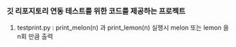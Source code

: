 ### 깃 리포지토리 연동 테스트를 위한 코드를 제공하는 프로젝트
1. testprint.py : print_melon(n) 과 print_lemon(n) 실행시 melon 또는 lemon 을 n회 만큼 출력 
